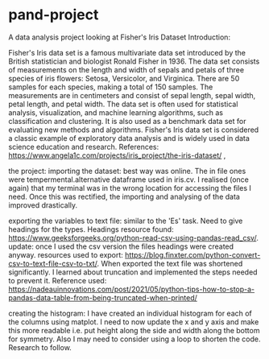 # pand-project
A data analysis project looking at Fisher's Iris Dataset
Introduction: 

Fisher's Iris data set is a famous multivariate data set introduced by the British statistician and biologist Ronald Fisher in 1936. The data set consists of measurements on the length and width of sepals and petals of three species of iris flowers: Setosa, Versicolor, and Virginica.
There are 50 samples for each species, making a total of 150 samples. The measurements are in centimeters and consist of sepal length, sepal width, petal length, and petal width.
The data set is often used for statistical analysis, visualization, and machine learning algorithms, such as classification and clustering. It is also used as a benchmark data set for evaluating new methods and algorithms.
Fisher's Iris data set is considered a classic example of exploratory data analysis and is widely used in data science education and research.
References: https://www.angela1c.com/projects/iris_project/the-iris-dataset/ , 


the project:
importing the dataset: 
best way was online. The in file ones were tempermental.alternative dataframe used in iris.cv. I realised (once again) that my terminal was in the wrong location for accessing the files I need. Once this was rectified, the importing and analysing of the data improved drastically. 

exporting the variables to text file: similar to the 'Es' task. Need to give headings for the types. Headings resource found: https://www.geeksforgeeks.org/python-read-csv-using-pandas-read_csv/. update: once I used the csv version the files headings were created anyway. resources used to export: https://blog.finxter.com/python-convert-csv-to-text-file-csv-to-txt/. When exported the text file was shortened significantly. I learned about truncation and implemented the steps needed to prevent it. Reference used: https://nadeauinnovations.com/post/2021/05/python-tips-how-to-stop-a-pandas-data-table-from-being-truncated-when-printed/ 

creating the histogram: I have created an individual histogram for each of the columns using matplot. I need to now update the x and y axis and make this more readable i.e. put height along the side and width along the bottom for symmetry. Also I may need to consider using a loop to shorten the code. Research to follow.


